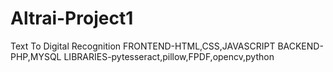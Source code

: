 # Altrai-Project1

Text To Digital Recognition 
FRONTEND-HTML,CSS,JAVASCRIPT
BACKEND-PHP,MYSQL
LIBRARIES-pytesseract,pillow,FPDF,opencv,python

